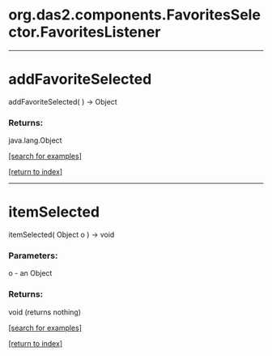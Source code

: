 # org.das2.components.FavoritesSelector.FavoritesListener
***
<a name="addFavoriteSelected"></a>
# addFavoriteSelected
addFavoriteSelected(  ) &rarr; Object



### Returns:
java.lang.Object


<a href="https://github.com/autoplot/dev/search?q=addFavoriteSelected&unscoped_q=addFavoriteSelected">[search for examples]</a>

<a href="https://github.com/autoplot/documentation/blob/master/javadoc/index-all.md">[return to index]</a>

***
<a name="itemSelected"></a>
# itemSelected
itemSelected( Object o ) &rarr; void



### Parameters:
o - an Object

### Returns:
void (returns nothing)


<a href="https://github.com/autoplot/dev/search?q=itemSelected&unscoped_q=itemSelected">[search for examples]</a>

<a href="https://github.com/autoplot/documentation/blob/master/javadoc/index-all.md">[return to index]</a>

